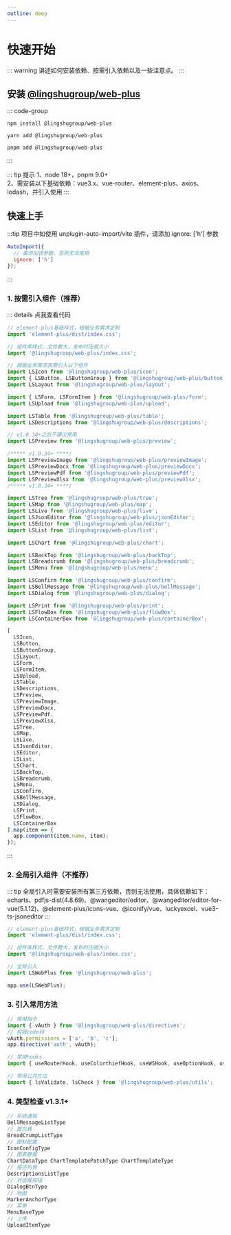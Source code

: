 ```yaml
---
outline: deep
---
```


# 快速开始

::: warning 讲述如何安装依赖、按需引入依赖以及一些注意点。
:::

## 安装 [@lingshugroup/web-plus](https://www.npmjs.com/package/@lingshugroup/web-plus)

::: code-group

```[npm]
npm install @lingshugroup/web-plus
```

```[yarn]
yarn add @lingshugroup/web-plus
```

```[pnpm]
pnpm add @lingshugroup/web-plus
```

:::

::: tip 提示
1、node 18+，pnpm 9.0+  
2、需安装以下基础依赖：vue3.x、vue-router、element-plus、axios、lodash，并引入使用
:::

## 快速上手

:::tip 项目中如使用 unplugin-auto-import/vite 插件，请添加 ignore: ['h'] 参数

```js
AutoImport({
  // 需添加该参数，否则无法使用
  ignore: ['h']
});
```

:::

### 1. 按需引入组件（推荐）

::: details 点我查看代码

```js
// element-plus基础样式，根据业务需求定制
import 'element-plus/dist/index.css';

// 组件库样式，文件教大，发布时压缩大小
import '@lingshugroup/web-plus/index.css';

// 根据业务需求按需引入以下组件
import LSIcon from '@lingshugroup/web-plus/icon';
import { LSButton, LSButtonGroup } from '@lingshugroup/web-plus/button';
import LSLayout from '@lingshugroup/web-plus/layout';

import { LSForm, LSFormItem } from '@lingshugroup/web-plus/form';
import LSUpload from '@lingshugroup/web-plus/upload';

import LSTable from '@lingshugroup/web-plus/table';
import LSDescriptions from '@lingshugroup/web-plus/descriptions';

// v1.0.34+之后不建议使用
import LSPreview from '@lingshugroup/web-plus/preview';

/***** v1.0.34+ ****/
import LSPreviewImage from '@lingshugroup/web-plus/previewImage';
import LSPreviewDocx from '@lingshugroup/web-plus/previewDocx';
import LSPreviewPdf from '@lingshugroup/web-plus/previewPdf';
import LSPreviewXlsx from '@lingshugroup/web-plus/previewXlsx';
/***** v1.0.34+ ****/

import LSTree from '@lingshugroup/web-plus/tree';
import LSMap from '@lingshugroup/web-plus/map';
import LSLive from '@lingshugroup/web-plus/live';
import LSJsonEditor from '@lingshugroup/web-plus/jsonEditor';
import LSEditor from '@lingshugroup/web-plus/editor';
import LSList from '@lingshugroup/web-plus/list';

import LSChart from '@lingshugroup/web-plus/chart';

import LSBackTop from '@lingshugroup/web-plus/backTop';
import LSBreadcrumb from '@lingshugroup/web-plus/breadcrumb';
import LSMenu from '@lingshugroup/web-plus/menu';

import LSConfirm from '@lingshugroup/web-plus/confirm';
import LSBellMessage from '@lingshugroup/web-plus/bellMessage';
import LSDialog from '@lingshugroup/web-plus/dialog';

import LSPrint from '@lingshugroup/web-plus/print';
import LSFlowBox from '@lingshugroup/web-plus/flowBox';
import LSContainerBox from '@lingshugroup/web-plus/containerBox';

[
  LSIcon,
  LSButton,
  LSButtonGroup,
  LSLayout,
  LSForm,
  LSFormItem,
  LSUpload,
  LSTable,
  LSDescriptions,
  LSPreview,
  LSPreviewImage,
  LSPreviewDocx,
  LSPreviewPdf,
  LSPreviewXlsx,
  LSTree,
  LSMap,
  LSLive,
  LSJsonEditor,
  LSEditor,
  LSList,
  LSChart,
  LSBackTop,
  LSBreadcrumb,
  LSMenu,
  LSConfirm,
  LSBellMessage,
  LSDialog,
  LSPrint,
  LSFlowBox,
  LSContainerBox
].map(item => {
  app.component(item.name, item);
});
```

:::

### 2. 全局引入组件（不推荐）

::: tip 全局引入时需要安装所有第三方依赖，否则无法使用，具体依赖如下：
echarts、pdfjs-dist(4.8.69)、@wangeditor/editor、@wangeditor/editor-for-vue(5.1.12)、@element-plus/icons-vue、@iconify/vue、luckyexcel、vue3-ts-jsoneditor
:::

```js
// element-plus基础样式，根据业务需求定制
import 'element-plus/dist/index.css';

// 组件库样式，文件教大，发布时压缩大小
import '@lingshugroup/web-plus/index.css';

// 全局引入
import LSWebPlus from '@lingshugroup/web-plus';

app.use(LSWebPlus);
```

### 3. 引入常用方法

```js
// 常用指令
import { vAuth } from '@lingshugroup/web-plus/directives';
// 权限code码
vAuth.permissions = ['a', 'b', 'c'];
app.directive('auth', vAuth);

// 常用hooks
import { useRouterHook, useColorthiefHook, useWSHook, useOptionHook, useTableListHook } from '@lingshugroup/web-plus/hooks';

// 常用公共方法
import { lsValidate, lsCheck } from '@lingshugroup/web-plus/utils';
```

### 4. 类型检查 v1.3.1+

```js
// 系统通知
BellMessageListType
// 面包屑
BreadCrumpListType
// 图标配置
IconConfigType
// 图表数据
ChartDataType ChartTemplatePatchType ChartTemplateType
// 描述列表
DescriptionsListType
// 对话框按钮
DialogBtnType
// 地图
MarkerAnchorType
// 菜单
MenuBaseType
// 上传
UploadItemType
```
